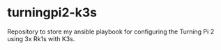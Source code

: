 # turningpi2-k3s
Repository to store my ansible playbook for configuring the Turning Pi 2 using 3x Rk1s with K3s.
